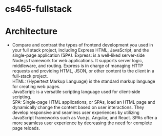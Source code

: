 # cs465-fullstack

# Architecture
- Compare and contrast the types of frontend development you used in your full stack project, including Express HTML, JavaScript, and the single-page application (SPA).
Express: is a well-liked server-side Node.js framework for web applications. It supports server logic, middleware, and routing. Express is in charge of managing HTTP requests and providing HTML, JSON, or other content to the client in a full-stack project.  
HTML: (Hypertext Markup Language) is the standard markup language for creating web pages.  
JavaScript: is a versatile scripting language used for client-side scripting.  
SPA: Single-page HTML applications, or SPAs, load an HTML page and dynamically change the content based on user interactions. They develop responsive and seamless user experiences by utilizing JavaScript frameworks such as Vue.js, Angular, and React. SPAs offer a more seamless user experience by decreasing the need for complete page reloads.  
